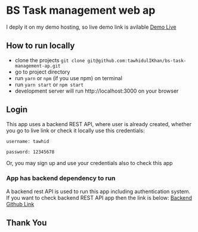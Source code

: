# BS Task management web ap
I deply it on my demo hosting, so live demo link is avilable
[Demo Live](https://bs-task-mapp-web.tawhid.me)

## How to run locally
- clone the projects
`git clone git@github.com:tawhidulIKhan/bs-task-management-ap.git`
- go to project directory
- run `yarn` or `npm` (if you use npm) on terminal
- run `yarn start` or `npm start`
- development server will run http://localhost:3000 on your browser

## Login
This app uses a backend REST API, where user is already created, 
whether you go to live link or check it locally use this credentials:

`username: tawhid`

`password: 12345678`

Or, you may sign up and use your credentials also to check this app

### App has backend dependency to run
A backend rest API is used to run this app including authentication system.
If you want to check backend REST API app then the link is below:
[Backend Github Link ](https://github.com/tawhidulIKhan/bs-task-management-ap-api)

## Thank You